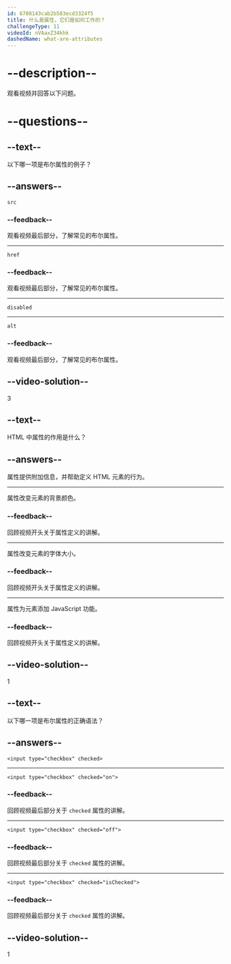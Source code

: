```yaml
---
id: 6708143cab2b583ecd3324f5
title: 什么是属性，它们是如何工作的？
challengeType: 11
videoId: nVAaxZ34khk
dashedName: what-are-attributes
---
```


# --description--

观看视频并回答以下问题。

# --questions--

## --text--

以下哪一项是布尔属性的例子？

## --answers--

`src`

### --feedback--

观看视频最后部分，了解常见的布尔属性。

---

`href`

### --feedback--

观看视频最后部分，了解常见的布尔属性。

---

`disabled`

---

`alt`

### --feedback--

观看视频最后部分，了解常见的布尔属性。

## --video-solution--

3

## --text--

HTML 中属性的作用是什么？

## --answers--

属性提供附加信息，并帮助定义 HTML 元素的行为。

---

属性改变元素的背景颜色。

### --feedback--

回顾视频开头关于属性定义的讲解。

---

属性改变元素的字体大小。

### --feedback--

回顾视频开头关于属性定义的讲解。

---

属性为元素添加 JavaScript 功能。

### --feedback--

回顾视频开头关于属性定义的讲解。

## --video-solution--

1

## --text--

以下哪一项是布尔属性的正确语法？

## --answers--

`<input type="checkbox" checked>`

---

`<input type="checkbox" checked="on">`

### --feedback--

回顾视频最后部分关于 `checked` 属性的讲解。

---

`<input type="checkbox" checked="off">`

### --feedback--

回顾视频最后部分关于 `checked` 属性的讲解。

---

`<input type="checkbox" checked="isChecked">`

### --feedback--

回顾视频最后部分关于 `checked` 属性的讲解。

## --video-solution--

1

